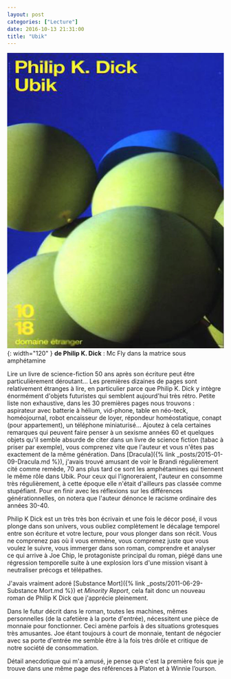```yaml
---
layout: post
categories: ["Lecture"]
date: 2016-10-13 21:31:00
title: "Ubik"
---
```


![couverture](/assets/images/couv_lecture/ubik.webp){: width="120" } **de Philip K. Dick** :
Mc Fly dans la matrice sous amphétamine

Lire un livre de science-fiction 50 ans après son écriture peut être
particulièrement déroutant… Les premières dizaines de pages sont
relativement étranges à lire, en particulier parce que Philip K. Dick y
intègre énormément d'objets futuristes qui semblent aujourd'hui très
rétro. Petite liste non exhaustive, dans les 30 premières pages nous
trouvons : aspirateur avec batterie à hélium, vid-phone, table en
néo-teck, homéojournal, robot encaisseur de loyer, répondeur
homéostatique, conapt (pour appartement), un téléphone miniaturisé…
Ajoutez à cela certaines remarques qui peuvent faire penser à un sexisme
années 60 et quelques objets qu'il semble absurde de citer dans un livre
de science fiction (tabac à priser par exemple), vous comprenez vite que
l'auteur et vous n'êtes pas exactement de la même génération. Dans
[Dracula]({% link _posts/2015-01-09-Dracula.md %}), j'avais trouvé
amusant de voir le Brandi régulièrement
cité comme remède, 70 ans plus tard ce sont les amphétamines qui
tiennent le même rôle dans Ubik. Pour ceux qui l'ignoreraient, l'auteur
en consomme très régulièrement, à cette époque elle n'était d'ailleurs
pas classée comme stupéfiant. Pour en finir avec les réflexions sur les
différences générationnelles, on notera que l'auteur dénonce le racisme
ordinaire des années 30-40.

Philip K Dick est un très très bon écrivain et une fois le décor posé,
il vous plonge dans son univers, vous oubliez complètement le décalage
temporel entre son écriture et votre lecture, pour vous plonger dans son
récit. Vous ne comprenez pas où il vous emmène, vous comprenez juste que
vous voulez le suivre, vous immerger dans son roman, comprendre et
analyser ce qui arrive à Joe Chip, le protagoniste principal du roman,
piégé dans une régression temporelle suite à une explosion lors d'une
mission visant à neutraliser précogs et télépathes.

J'avais vraiment adoré [Substance Mort]({% link _posts/2011-06-29-Substance Mort.md %}) et *Minority Report*, cela fait
donc un nouveau roman de Philip K Dick que j'apprécie pleinement.

Dans le futur décrit dans le roman, toutes les machines, mêmes
personnelles (de la cafetière à la porte d'entrée), nécessitent une
pièce de monnaie pour fonctionner. Ceci amène parfois à des situations
grotesques très amusantes. Joe étant toujours à court de monnaie,
tentant de négocier avec sa porte d'entrée me semble être à la fois très
drôle et critique de notre société de consommation.

Détail anecdotique qui m'a amusé, je pense que c'est la première fois
que je trouve dans une même page des références à Platon et à Winnie
l’ourson.


